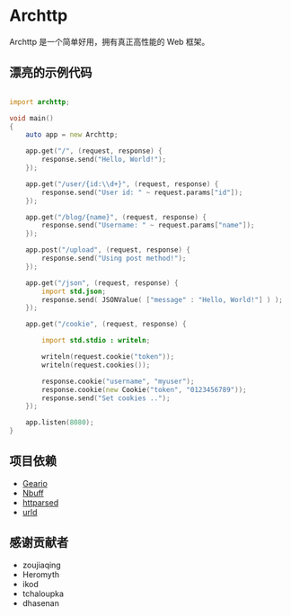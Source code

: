 # Archttp
Archttp 是一个简单好用，拥有真正高性能的 Web 框架。

## 漂亮的示例代码
```D

import archttp;

void main()
{
    auto app = new Archttp;

    app.get("/", (request, response) {
        response.send("Hello, World!");
    });

    app.get("/user/{id:\\d+}", (request, response) {
        response.send("User id: " ~ request.params["id"]);
    });

    app.get("/blog/{name}", (request, response) {
        response.send("Username: " ~ request.params["name"]);
    });

    app.post("/upload", (request, response) {
        response.send("Using post method!");
    });

    app.get("/json", (request, response) {
        import std.json;
        response.send( JSONValue( ["message" : "Hello, World!"] ) );
    });

    app.get("/cookie", (request, response) {

        import std.stdio : writeln;

        writeln(request.cookie("token"));
        writeln(request.cookies());

        response.cookie("username", "myuser");
        response.cookie(new Cookie("token", "0123456789"));
        response.send("Set cookies ..");
    });

    app.listen(8080);
}
```

## 项目依赖
 * [Geario](https://github.com/kerisy/geario)
 * [Nbuff](https://github.com/ikod/nbuff)
 * [httparsed](https://github.com/tchaloupka/httparsed)
 * [urld](https://github.com/dhasenan/urld)

## 感谢贡献者
 * zoujiaqing
 * Heromyth
 * ikod
 * tchaloupka
 * dhasenan
